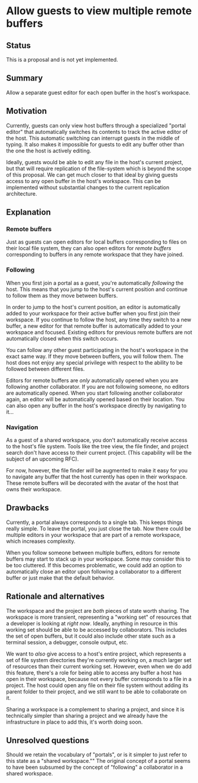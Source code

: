 # Allow guests to view multiple remote buffers

## Status

This is a proposal and is not yet implemented.

## Summary

Allow a separate guest editor for each open buffer in the host's workspace.

## Motivation

Currently, guests can only view host buffers through a specialized "portal editor" that automatically switches its contents to track the active editor of the host. This automatic switching can interrupt guests in the middle of typing. It also makes it impossible for guests to edit any buffer other than the one the host is actively editing.

Ideally, guests would be able to edit any file in the host's current project, but that will require replication of the file-system which is beyond the scope of this proposal. We can get much closer to that ideal by giving guests access to any open buffer in the host's workspace. This can be implemented without substantial changes to the current replication architecture.

## Explanation

### Remote buffers

Just as guests can open editors for local buffers corresponding to files on their local file system, they can also open editors for *remote buffers* corresponding to buffers in any remote workspace that they have joined.

### Following

When you first join a portal as a guest, you're automatically *following* the host. This means that you jump to the host's current position and continue to follow them as they move between buffers.

In order to jump to the host's current position, an editor is automatically added to your workspace for their active buffer when you first join their workspace. If you continue to follow the host, any time they switch to a new buffer, a new editor for that remote buffer is automatically added to your workspace and focused. Existing editors for previous remote buffers are not automatically closed when this switch occurs.

You can follow any other guest participating in the host's workspace in the exact same way. If they move between buffers, you will follow them. The host does not enjoy any special privilege with respect to the ability to be followed between different files.

Editors for remote buffers are *only* automatically opened when you are following another collaborator. If you are not following someone, no editors are automatically opened. When you start following another collaborator again, an editor will be automatically opened based on their location. You can also open any buffer in the host's workspace directly by navigating to it...

### Navigation

As a guest of a shared workspace, you don't automatically receive access to the host's file system. Tools like the tree view, the file finder, and project search don't have access to their current project. (This capability will be the subject of an upcoming RFC).

For now, however, the file finder *will* be augmented to make it easy for you to navigate any buffer that the host currently has open in their workspace. These remote buffers will be decorated with the avatar of the host that owns their workspace.

## Drawbacks

Currently, a portal always corresponds to a single tab. This keeps things really simple. To leave the portal, you just close the tab. Now there could be multiple editors in your workspace that are part of a remote workspace, which increases complexity.

When you follow someone between multiple buffers, editors for remote buffers may start to stack up in your workspace. Some may consider this to be too cluttered. If this becomes problematic, we could add an option to automatically close an editor upon following a collaborator to a different buffer or just make that the default behavior.

## Rationale and alternatives

The workspace and the project are *both* pieces of state worth sharing. The workspace is more transient, representing a "working set" of resources that a developer is looking at *right now*. Ideally, anything in resource in this working set should be able to be accessed by collaborators. This includes the set of open buffers, but it could also include other state such as a terminal session, a debugger, console output, etc.

We want to *also* give access to a host's entire project, which represents a set of file system directories they're currently working on, a much larger set of resources than their current working set. However, even when we do add this feature, there's a role for being able to access any buffer a host has open in their workspace, because not every buffer corresponds to a file in a project. The host could open any file on their file system without adding its parent folder to their project, and we still want to be able to collaborate on it.

Sharing a workspace is a complement to sharing a project, and since it is technically simpler than sharing a project and we already have the infrastructure in place to add this, it's worth doing soon.

## Unresolved questions

Should we retain the vocabulary of "portals", or is it simpler to just refer to this state as a "shared workspace."" The original concept of a portal seems to have been subsumed by the concept of "following" a collaborator in a shared workspace.
